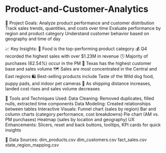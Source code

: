 # Product-and-Customer-Analytics
🎯 Project Goals:
Analyze product performance and customer distribution
Track sales trends, quantities, and costs over time
Evaluate performance by region and product category
Understand customer behavior based on geography and time of day

📈 Key Insights:
🥇 Food is the top-performing product category
💰 Q4 recorded the highest sales with over $1.23M in revenue
🕒 Majority of purchases (62.54%) occur in the PM
📍 Texas has the highest customer base and sales volume
🗺️ Sales are most concentrated in the Central and East regions
🛍️ Best-selling products include Taste of the Wild dog food, puppy pads, and indoor pet cameras
🚚 As shipping distance increases, landed cost rises and sales volume decreases

🧰 Tools and Techniques Used:
Data Cleaning: Removed duplicates, filled nulls, extracted time components
Data Modeling: Created relationships between tables
Interactive Visuals:
Funnel chart (sales by region)
Bar and column charts (category performance, cost breakdowns)
Pie chart (AM vs. PM purchases)
Heatmap (sales by location and geography)
UX Enhancements: Slicers, reset and back buttons, tooltips, KPI cards for quick insights

📂 Data Sources:
dim_products.csv
dim_customers.csv
fact_sales.csv
state_region_mapping.csv
